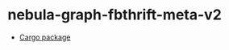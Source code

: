 # nebula-graph-fbthrift-meta-v2

* [Cargo package](https://crates.io/crates/nebula-graph-fbthrift-meta-v2)
